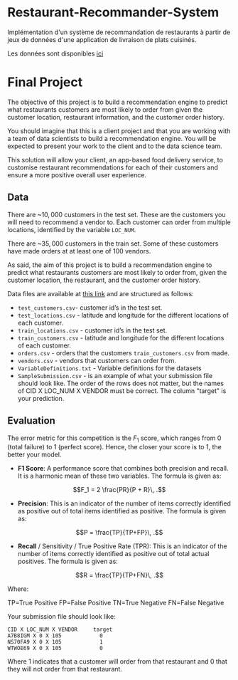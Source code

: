 # Restaurant-Recommander-System
Implémentation d'un système de recommandation de restaurants à partir de jeux de données d'une application de livraison de plats cuisinés.

Les données sont disponibles [ici](https://mega.nz/file/ZRhgESqR#iuO6pBaZbeEttJ_BGmwbSh2XTg4tnf_zXrzSXcq5W6M)
# Final Project


The objective of this project is to build a recommendation engine to predict what restaurants customers are most likely to order from given the customer location, restaurant information, and the customer order history.

You should imagine that this is a client project and that you are working with a team of data scientists to build a recommendation engine. You will be expected to present your work to the client and to the data science team.

This solution will allow your client, an app-based food delivery service, to customise restaurant recommendations for each of their customers and ensure a more positive overall user experience.

## Data

There are ~$10,000$ customers in the test set. These are the customers you will need to recommend a vendor to. Each customer can order from multiple locations, identified by the variable `LOC_NUM`.

There are ~$35,000$ customers in the train set.
Some of these customers have made orders at at least one of $100$ vendors.

As said, the aim of this project is to build a recommendation engine to predict what restaurants customers are most likely to order from, given the customer location, the restaurant, and the customer order history.

Data files are available at [this link](https://mega.nz/file/ZRhgESqR#iuO6pBaZbeEttJ_BGmwbSh2XTg4tnf_zXrzSXcq5W6M) and are structured as follows:

* `test_customers.csv`- customer id’s in the test set.
* `test_locations.csv` - latitude and longitude for the different locations of each customer.
* `train_locations.csv` - customer id’s in the test set.
* `train_customers.csv` - latitude and longitude for the different locations of each customer.
* `orders.csv` - orders that the customers `train_customers.csv` from made.
* `vendors.csv` - vendors that customers can order from.
* `VariableDefinitions.txt` - Variable definitions for the datasets
* `SampleSubmission.csv` - is an example of what your submission file should look like. The order of the rows does not matter, but the names of CID X LOC_NUM X VENDOR must be correct. The column "target" is your prediction.

## Evaluation

The error metric for this competition is the $F_1$ score, which ranges from 0 (total failure) to 1 (perfect score). Hence, the closer your score is to $1$, the better your model.

* **F1 Score**: A performance score that combines both precision and recall. It is a harmonic mean of these two variables. The formula is given as:

$$F_1 = 2 \frac{PR}{P + R}\, .$$

* **Precision**: This is an indicator of the number of items correctly identified as positive out of total items identified as positive. The formula is given as:

$$P = \frac{TP}{TP+FP}\, .$$

* **Recall** / Sensitivity / True Positive Rate (TPR): This is an indicator of the number of items correctly identified as positive out of total actual positives. The formula is given as:

$$R = \frac{TP}{TP+FN}\, .$$

Where:

TP=True Positive
FP=False Positive
TN=True Negative
FN=False Negative

Your submission file should look like:

```csv
CID X LOC_NUM X VENDOR     target
A7B8IGM X 0 X 105            0
NS70FA9 X 0 X 105            1
WTWOE69 X 0 X 105            0
```

Where $1$ indicates that a customer will order from that restaurant and $0$ that they will not order from that restaurant.
